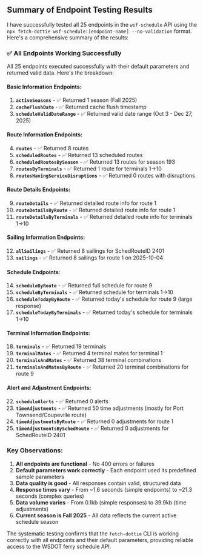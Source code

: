 ## Summary of Endpoint Testing Results

I have successfully tested all 25 endpoints in the `wsf-schedule` API using the `npx fetch-dottie wsf-schedule:[endpoint-name] --no-validation` format. Here's a comprehensive summary of the results:

### ✅ **All Endpoints Working Successfully**

All 25 endpoints executed successfully with their default parameters and returned valid data. Here's the breakdown:

#### **Basic Information Endpoints:**
1. **`activeSeasons`** - ✅ Returned 1 season (Fall 2025)
2. **`cacheFlushDate`** - ✅ Returned cache flush timestamp
3. **`scheduleValidDateRange`** - ✅ Returned valid date range (Oct 3 - Dec 27, 2025)

#### **Route Information Endpoints:**
4. **`routes`** - ✅ Returned 8 routes
5. **`scheduledRoutes`** - ✅ Returned 13 scheduled routes
6. **`scheduledRoutesBySeason`** - ✅ Returned 13 routes for season 193
7. **`routesByTerminals`** - ✅ Returned 1 route for terminals 1→10
8. **`routesHavingServiceDisruptions`** - ✅ Returned 0 routes with disruptions

#### **Route Details Endpoints:**
9. **`routeDetails`** - ✅ Returned detailed route info for route 1
10. **`routeDetailsByRoute`** - ✅ Returned detailed route info for route 1
11. **`routeDetailsByTerminals`** - ✅ Returned detailed route info for terminals 1→10

#### **Sailing Information Endpoints:**
12. **`allSailings`** - ✅ Returned 8 sailings for SchedRouteID 2401
13. **`sailings`** - ✅ Returned 8 sailings for route 1 on 2025-10-04

#### **Schedule Endpoints:**
14. **`scheduleByRoute`** - ✅ Returned full schedule for route 9
15. **`scheduleByTerminals`** - ✅ Returned schedule for terminals 1→10
16. **`scheduleTodayByRoute`** - ✅ Returned today's schedule for route 9 (large response)
17. **`scheduleTodayByTerminals`** - ✅ Returned today's schedule for terminals 1→10

#### **Terminal Information Endpoints:**
18. **`terminals`** - ✅ Returned 19 terminals
19. **`terminalMates`** - ✅ Returned 4 terminal mates for terminal 1
20. **`terminalsAndMates`** - ✅ Returned 38 terminal combinations
21. **`terminalsAndMatesByRoute`** - ✅ Returned 20 terminal combinations for route 9

#### **Alert and Adjustment Endpoints:**
22. **`scheduleAlerts`** - ✅ Returned 0 alerts
23. **`timeAdjustments`** - ✅ Returned 50 time adjustments (mostly for Port Townsend/Coupeville route)
24. **`timeAdjustmentsByRoute`** - ✅ Returned 0 adjustments for route 1
25. **`timeAdjustmentsBySchedRoute`** - ✅ Returned 0 adjustments for SchedRouteID 2401

### **Key Observations:**

1. **All endpoints are functional** - No 400 errors or failures
2. **Default parameters work correctly** - Each endpoint used its predefined sample parameters
3. **Data quality is good** - All responses contain valid, structured data
4. **Response times vary** - From ~1.6 seconds (simple endpoints) to ~21.3 seconds (complex queries)
5. **Data volume varies** - From 0.1kb (simple responses) to 39.9kb (time adjustments)
6. **Current season is Fall 2025** - All data reflects the current active schedule season

The systematic testing confirms that the `fetch-dottie` CLI is working correctly with all endpoints and their default parameters, providing reliable access to the WSDOT ferry schedule API.